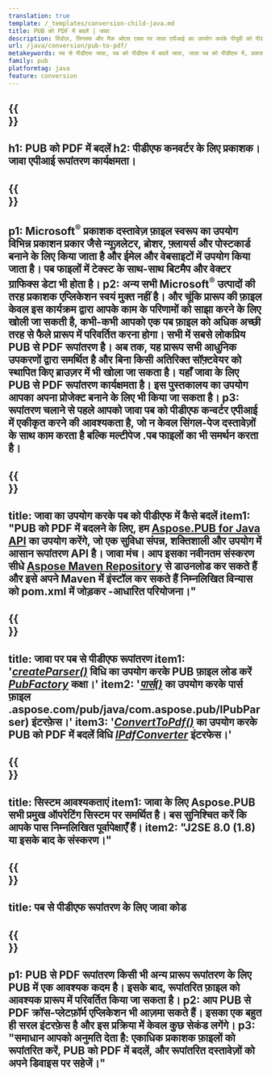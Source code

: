 ```yaml
---
translation: true
template: /_templates/conversion-child-java.md
title: PUB को PDF में बदलें | जावा
description: विंडोज़, लिनक्स और मैक ओएस एक्स पर जावा एपीआई का उपयोग करके पीयूबी को पीडीएफ में कनवर्ट करें। प्रकाशक रूपांतरण कार्यक्षमता जो आपके स्वयं के समाधान में एकीकृत करना आसान है।
url: /java/conversion/pub-to-pdf/
metakeywords: पब से पीडीएफ जावा, पब को पीडीएफ में बदलें जावा, जावा पब को पीडीएफ में, प्रकाशक को पीडीएफ में जावा;
family: pub
platformtag: java
feature: conversion
---
```


{{<section banner>}}
---
h1: PUB को PDF में बदलें
h2: पीडीएफ कनवर्टर के लिए प्रकाशक। जावा एपीआई रूपांतरण कार्यक्षमता।
---

{{<section overview>}}
---
p1: Microsoft<sup>®</sup> प्रकाशक दस्तावेज़ फ़ाइल स्वरूप का उपयोग विभिन्न प्रकाशन प्रकार जैसे न्यूज़लेटर, ब्रोशर, फ़्लायर्स और पोस्टकार्ड बनाने के लिए किया जाता है और ईमेल और वेबसाइटों में उपयोग किया जाता है। पब फाइलों में टेक्स्ट के साथ-साथ बिटमैप और वेक्टर ग्राफिक्स डेटा भी होता है।
p2: अन्य सभी Microsoft<sup>®</sup> उत्पादों की तरह प्रकाशक एप्लिकेशन स्वयं मुक्त नहीं है। और चूंकि प्रारूप की फ़ाइल केवल इस कार्यक्रम द्वारा आपके काम के परिणामों को साझा करने के लिए खोली जा सकती है, कभी-कभी आपको एक पब फ़ाइल को अधिक अच्छी तरह से फैले प्रारूप में परिवर्तित करना होगा। सभी में सबसे लोकप्रिय PUB से PDF रूपांतरण है। अब तक, यह प्रारूप सभी आधुनिक उपकरणों द्वारा समर्थित है और बिना किसी अतिरिक्त सॉफ़्टवेयर को स्थापित किए ब्राउज़र में भी खोला जा सकता है। यहाँ जावा के लिए PUB से PDF रूपांतरण कार्यक्षमता है। इस पुस्तकालय का उपयोग आपका अपना प्रोजेक्ट बनाने के लिए भी किया जा सकता है।
p3: रूपांतरण चलाने से पहले आपको जावा पब को पीडीएफ कन्वर्टर एपीआई में एकीकृत करने की आवश्यकता है, जो न केवल सिंगल-पेज दस्तावेज़ों के साथ काम करता है बल्कि मल्टीपेज .पब फाइलों का भी समर्थन करता है।
---

{{<section widget>}}
---
title: जावा का उपयोग करके पब को पीडीएफ में कैसे बदलें
item1: "PUB को PDF में बदलने के लिए, हम [Aspose.PUB for Java API](https://products.aspose.com/pub/java/) का उपयोग करेंगे, जो एक सुविधा संपन्न, शक्तिशाली और उपयोग में आसान रूपांतरण API है। जावा मंच। आप इसका नवीनतम संस्करण सीधे [Aspose Maven Repository](https://repository.aspose.com/pub/) से डाउनलोड कर सकते हैं और इसे अपने Maven में इंस्टॉल कर सकते हैं निम्नलिखित विन्यास को pom.xml में जोड़कर -आधारित परियोजना।"
---

{{<section feature1>}}
---
title: जावा पर पब से पीडीएफ रूपांतरण
item1: '[*createParser()*](https://reference.aspose.com/pub/java/com.aspose.pub/PubFactory#createParser-java.lang.String-) विधि का उपयोग करके PUB फ़ाइल लोड करें [*PubFactory*](https://reference.aspose.com/pub/java/com.aspose.pub/PubFactory) कक्षा।'
item2: '[*पार्स()*](https://reference.aspose.com/pub/java/com.aspose.pub/IPubParser#parse--) का उपयोग करके पार्स फ़ाइल .aspose.com/pub/java/com.aspose.pub/IPubParser) इंटरफ़ेस।'
item3: '[*ConvertToPdf()*](https://reference.aspose.com/pub/java/com.aspose.pub/IPdfConverter#convertToPdf-com.aspose.pub.Document-java.lang.String-) का उपयोग करके PUB को PDF में बदलें  विधि [*IPdfConverter*](https://reference.aspose.com/pub/java/com.aspose.pub/IPdfConverter) इंटरफेस।'
---

{{<section feature2>}}
---
title: सिस्टम आवश्यकताएं
item1: जावा के लिए Aspose.PUB सभी प्रमुख ऑपरेटिंग सिस्टम पर समर्थित है। बस सुनिश्चित करें कि आपके पास निम्नलिखित पूर्वापेक्षाएँ हैं।
item2: "J2SE 8.0 (1.8) या इसके बाद के संस्करण।"
---

{{<section codeexample>}}
---
title: पब से पीडीएफ रूपांतरण के लिए जावा कोड
---

{{<section summary>}}
---
p1: PUB से PDF रूपांतरण किसी भी अन्य प्रारूप रूपांतरण के लिए PUB में एक आवश्यक कदम है। इसके बाद, रूपांतरित फ़ाइल को आवश्यक प्रारूप में परिवर्तित किया जा सकता है।
p2: आप PUB से PDF क्रॉस-प्लेटफ़ॉर्म एप्लिकेशन भी आज़मा सकते हैं। इसका एक बहुत ही सरल इंटरफ़ेस है और इस प्रक्रिया में केवल कुछ सेकंड लगेंगे।
p3: "समाधान आपको अनुमति देता है: एकाधिक प्रकाशक फ़ाइलों को रूपांतरित करें, PUB को PDF में बदलें, और रूपांतरित दस्तावेज़ों को अपने डिवाइस पर सहेजें।"
---